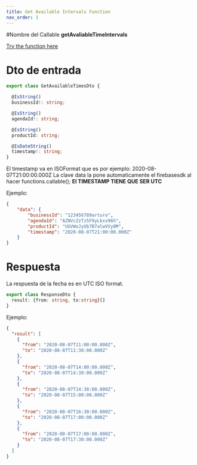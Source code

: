 ```yaml
---
title: Get Available Intervals Function
nav_order: 1
---
```


#Nombre del Callable
**getAvaliableTimeIntervals**

[Try the function here](https://europe-west1-rigel-admin.cloudfunctions.net/getAvaliableTimeIntervals)


# Dto de entrada
```ts
export class GetAvailableTimesDto {

  @IsString()
  businessId!: string;

  @IsString()
  agendaId!: string;

  @IsString()
  productId: string;

  @IsDateString()
  timestamp!: string;
}

```

El timestamp va en ISOFormat que es por ejemplo: 2020-08-07T21:00:00.000Z
La clave data la pone automaticamente el firebasesdk al hacer functions.callable();
<b> El TIMESTAMP TIENE QUE SER UTC </b>

Ejemplo:
```json
{
	"data": {
		"businessId": "123456789arturo",
		"agendaId": "AZNVcZzTz5F9yLkxx96h",
		"productId": "UGVWoJyUb7B7alwVVy0M",
		"timestamp": "2020-08-07T21:00:00.000Z"
	}
}
```

# Respuesta
La respuesta de la fecha es en UTC ISO format.
```ts
export class ResponseDto {
  result: {from: string, to:string}[]
}

```

Ejemplo:

````json
{
  "result": [
    {
      "from": "2020-08-07T11:00:00.000Z",
      "to": "2020-08-07T11:30:00.000Z"
    },
    {
      "from": "2020-08-07T14:00:00.000Z",
      "to": "2020-08-07T14:30:00.000Z"
    },
    {
      "from": "2020-08-07T14:30:00.000Z",
      "to": "2020-08-07T15:00:00.000Z"
    },
    {
      "from": "2020-08-07T16:30:00.000Z",
      "to": "2020-08-07T17:00:00.000Z"
    },
    {
      "from": "2020-08-07T17:00:00.000Z",
      "to": "2020-08-07T17:30:00.000Z"
    }
  ]
}
````

